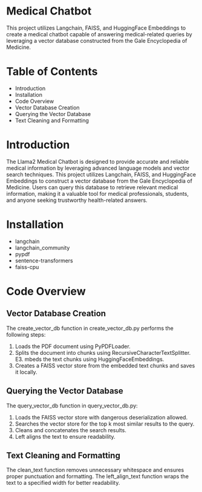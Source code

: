 # Medical Chatbot
This project utilizes Langchain, FAISS, and HuggingFace Embeddings to create a medical chatbot capable of answering medical-related queries by leveraging a vector database constructed from the Gale Encyclopedia of Medicine.

# Table of Contents
- Introduction
- Installation
- Code Overview
- Vector Database Creation
- Querying the Vector Database
- Text Cleaning and Formatting

# Introduction
The Llama2 Medical Chatbot is designed to provide accurate and reliable medical information by leveraging advanced language models and vector search techniques. This project utilizes Langchain, FAISS, and HuggingFace Embeddings to construct a vector database from the Gale Encyclopedia of Medicine. Users can query this database to retrieve relevant medical information, making it a valuable tool for medical professionals, students, and anyone seeking trustworthy health-related answers.

# Installation
- langchain
- langchain_community
- pypdf
- sentence-transformers
- faiss-cpu

# Code Overview
## Vector Database Creation
The create_vector_db function in create_vector_db.py performs the following steps:

1. Loads the PDF document using PyPDFLoader.
2. Splits the document into chunks using RecursiveCharacterTextSplitter.
E3. mbeds the text chunks using HuggingFaceEmbeddings.
4. Creates a FAISS vector store from the embedded text chunks and saves it locally.

## Querying the Vector Database
The query_vector_db function in query_vector_db.py:

1. Loads the FAISS vector store with dangerous deserialization allowed.
2. Searches the vector store for the top k most similar results to the query.
3. Cleans and concatenates the search results.
4. Left aligns the text to ensure readability.
## Text Cleaning and Formatting
The clean_text function removes unnecessary whitespace and ensures proper punctuation and formatting. The left_align_text function wraps the text to a specified width for better readability.
